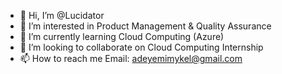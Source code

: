 - 👋 Hi, I’m @Lucidator
- 👀 I’m interested in Product Management & Quality Assurance
- 🌱 I’m currently learning Cloud Computing (Azure)
- 💞️ I’m looking to collaborate on Cloud Computing Internship
- 📫 How to reach me Email: adeyemimykel@gmail.com

<!---
Lucidator/Lucidator is a ✨ special ✨ repository because its `README.md` (this file) appears on your GitHub profile.
You can click the Preview link to take a look at your changes.
--->

